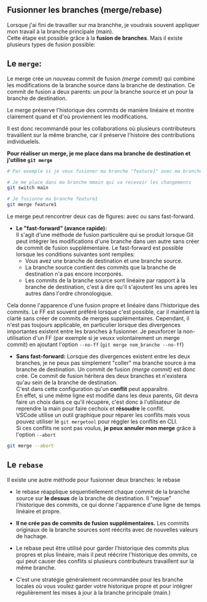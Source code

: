 ## Fusionner les branches (merge/rebase)

Lorsque j'ai fini de travailler sur ma branchhe, je voudrais souvent appliquer mon travail à la branche principale (main).  
Cette étape est possible grâce à la **fusion de branches**. Mais il existe plusieurs types de fusion possible:

## Le `merge`:

Le merge crée un nouveau commit de fusion *(merge commit)* qui combine les modifications de la branche source dans la branche de destination. Ce commit de fusion a deux parents: un pour la branche source et un pour la branche de destination. 

Le merge préserve l'historique des commits de manière linéaire et montre clairement quand et d'où proviennent les modifications.

Il est donc recommandé pour les collaborations où plusieurs contributeurs travaillent sur la même branche, car il préserve l'histoire des contributions individuelels.

**Pour réaliser un merge, je me place dans ma branche de destination et j'utilise `git merge`**

```bash
# Par exemple si je veux fusioner ma branche "feature1" avec ma branche "main"

# Je me place dans ma branche mmain qui va recevoir les changements
git switch main

# Je fusionne ma branche feature1
git merge feature1
```

Le merge peut rencontrer deux cas de figures: avec ou sans fast-forward.

- **Le "fast-forward" (avance rapide):**  
Il s'agit d'une méthode de fusion particulère qui se produit lorsque Git peut intégrer les modifications d'une branche dans uen autre sans créer de commit de fusion supplémentaire. Le fast-forward est possible lorsque les conditions suivantes sont remplies:
    - Vous avez une branche de destination et une branche source.
    - La branche source contient des commits que la branche de destination n'a pas encore incorporés.
    - Les commits de la branche source sont linéaire par rapport à la branche de destination, c'est à dire qu'il s'ajoutent les uns après les autres dans l'ordre chronologique.

Cela donne l'apparence d'une fusion propre et linéaire dans l'historique des commits. Le FF est souvent préféré lorsque c'est possible, car il maintient la clarté sans créer de commits de merges supplémentaires. Cependant, il n'est pas toujours applicable, en particulier lorsque des divergences importantes existent entre les branches à fusionner. Je peuxforcer la non-utilisation d'un FF (par exemple si je veuxx volontairement un merge commit) en ajoutant l'option `--no-ff` (`git merge nom_branche --no-ff`)

- **Sans fast-forward:**
Lorsque des divergences existent entre les deux branches, je ne peux pas simplement "coller" ma branche source à ma branche de destination. Un commit de fusion *(merge commit)* est donc crée. Ce commit de fusion héritera des deux branches et n'existera qu'au sein de la branche de destination.  
C'est dans cette configuration qu'un **conflit** peut apparaître.  
En effet, si une même ligne est modifié dans les deux parents, Git devra faire un choix dans ce qu'il récupère, c'est donc à l'utilisateur de reprendre la main pour faire cechoix et **résoudre** le conflit.  
VSCode utilise un outil graphique pour réparer les conflits mais vous pouvez utiliser le `git mergetool` pour réggler les conflits en CLI.  
Si ces conflits ne sont pas voulus, **je peux annuler mon merge** grâce à l'option `--abort`

```bash
git merge --abort
```

## Le `rebase`

Il existe une autre méthode pour fusionner deux branches: le rebase 

- le rebase réapplique séquentiellement chaque commit de la branche source sur **le dessus** de la branche de destination. Il "rejoue" l'historique des commits, ce qui donne l'apparence d'une ligne de temps linéaire et propre.

- **Il ne crée pas de commits de fusion supplémentaires.** Les commits originaux de la branche sources sont réécrits avec de nouvelles valeurs de hachage.

- Le rebase peut être utilisé pour garder l'historique des commits plus propres et plus linéaire, mais il peut réécrire l'historique des ommits, ce qui peut causer des conflits si plusieurs contributeurs travaillent sur la même branche.

- C'est une stratégie généralement recommandée pour les branche locales où vous voulez garder votre historique propre et pour intégrer régulièrement les mises à jour à la branche principale (main.)